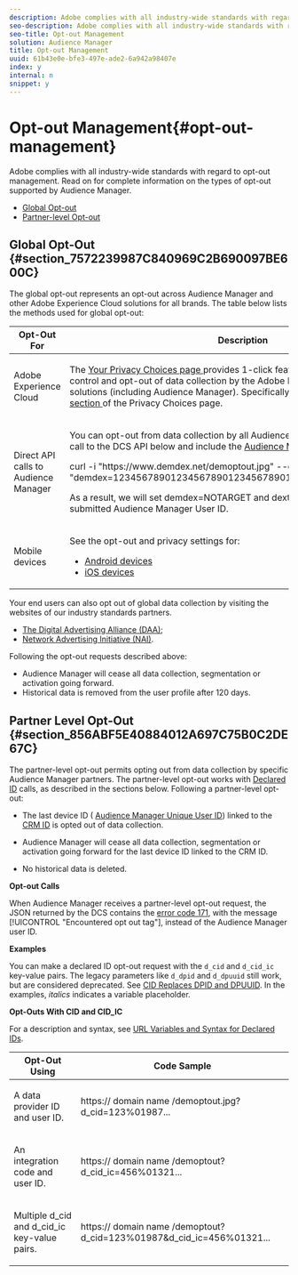 ```yaml
---
description: Adobe complies with all industry-wide standards with regard to opt-out management. Read on for complete information on the types of opt-out supported by Audience Manager.
seo-description: Adobe complies with all industry-wide standards with regard to opt-out management. Read on for complete information on the types of opt-out supported by Audience Manager.
seo-title: Opt-out Management
solution: Audience Manager
title: Opt-out Management
uuid: 61b43e0e-bfe3-497e-ade2-6a942a98407e
index: y
internal: n
snippet: y
---
```


# Opt-out Management{#opt-out-management}

Adobe complies with all industry-wide standards with regard to opt-out management. Read on for complete information on the types of opt-out supported by Audience Manager.

<ul class="simplelist"> 
 <li> <a href="../../overview/c-data-security-and-privacy/opt-out-management.md#section_7572239987C840969C2B690097BE600C"> Global Opt-out </a> </li> 
 <li> <a href="../../overview/c-data-security-and-privacy/opt-out-management.md#section_856ABF5E40884012A697C75B0C2DE67C"> Partner-level Opt-out </a> </li> 
</ul>

## Global Opt-Out {#section_7572239987C840969C2B690097BE600C}

The global opt-out represents an opt-out across Audience Manager and other Adobe Experience Cloud solutions for all brands. The table below lists the methods used for global opt-out:

<table id="table_F1027B9633E948DCBB11C141B381682A"> 
 <thead> 
  <tr> 
   <th colname="col1" class="entry"> Opt-Out For </th> 
   <th colname="col2" class="entry"> Description </th> 
  </tr> 
 </thead>
 <tbody> 
  <tr> 
   <td colname="col1"> <p>Adobe Experience Cloud </p> </td> 
   <td colname="col2"> <p>The <a href="https://www.adobe.com/privacy/opt-out.html#customeruse" format="http" scope="external"> Your Privacy Choices page </a> provides 1-click features that let your end users control and opt-out of data collection by the Adobe Experience Cloud advertising solutions (including Audience Manager). Specifically, see the <a href="https://www.adobe.com/privacy/opt-out.html#customeruse" format="http" scope="external"> business customer section </a> of the Privacy Choices page. </p> </td> 
  </tr> 
  <tr> 
   <td colname="col1"> <p>Direct API calls to Audience Manager </p> </td> 
   <td colname="col2"> <p>You can opt-out from data collection by all Audience Manager brands by making a call to the DCS API below and include the <a href="../../reference/ids-in-aam.md#reference_D55EC67D86664B7499F3257BB870FEC8"> Audience Manager User ID </a>: </p> <p> <span class="codeph"> curl -i "https://www.demdex.net/demoptout.jpg" --cookie "demdex=12345678901234567890123456789012345678;dextp=12;DST=12" </span> </p> <p>As a result, we will set demdex=NOTARGET and dextp=NOTARGET cookies for the submitted Audience Manager User ID. </p> </td> 
  </tr> 
  <tr> 
   <td colname="col1"> <p>Mobile devices </p> </td> 
   <td colname="col2"> <p>See the opt-out and privacy settings for: </p> <p> 
     <ul id="ul_78042D6D302F4119A2439BF71F228288"> 
      <li id="li_5A0EDABDEF454FEEBBBFF4D68CC9A366"> <a href="https://marketing.adobe.com/resources/help/en_US/mobile/android/privacy.html" format="https" scope="external"> Android devices </a> </li> 
      <li id="li_690067D869B84A9598AA97388D56F1BE"> <a href="https://marketing.adobe.com/resources/help/en_US/mobile/ios/privacy.html" format="https" scope="external"> iOS devices </a> </li> 
     </ul> </p> </td> 
  </tr> 
 </tbody> 
</table>

Your end users can also opt out of global data collection by visiting the websites of our industry standards partners.

* [The Digital Advertising Alliance (DAA)](https://optout.aboutads.info/?c=2#!/); 
* [Network Advertising Initiative (NAI)](https://optout.networkadvertising.org/?c=1#!/).

Following the opt-out requests described above:

* Audience Manager will cease all data collection, segmentation or activation going forward. 
* Historical data is removed from the user profile after 120 days.

## Partner Level Opt-Out {#section_856ABF5E40884012A697C75B0C2DE67C}

The partner-level opt-out permits opting out from data collection by specific Audience Manager partners. The partner-level opt-out works with [Declared ID](../../c-features/declared-ids.md#concept_2CD1CC1558354F38B3DEDBE09AE8E869) calls, as described in the sections below. Following a partner-level opt-out:

* The last device ID ( [Audience Manager Unique User ID](../../reference/ids-in-aam.md#reference_D55EC67D86664B7499F3257BB870FEC8)) linked to the [CRM ID](../../reference/ids-in-aam.md#reference_D55EC67D86664B7499F3257BB870FEC8) is opted out of data collection. 

* Audience Manager will cease all data collection, segmentation or activation going forward for the last device ID linked to the CRM ID. 
* No historical data is deleted.



**Opt-out Calls**

When Audience Manager receives a partner-level opt-out request, the JSON returned by the DCS contains the [error code 171](../../c-api/dcs-intro/dcs-api-reference/dcs-error-codes.md#section_B6DDE03D9255430A92730E29B889023A), with the message [!UICONTROL "Encountered opt out tag"], instead of the Audience Manager user ID.

<!-- 

<p> 
 <ul id="ul_65EF2E1ED8F24457A35299E38AFE1DBE"> 
  <li id="li_832D0B507BC64782A5D3662FD5173A37">Audience Manager can pass in a declared ID opt-out alongside an Audience Manager UUID in the URL. </li> 
  <li id="li_D6C41CB385C5401D98156E5A3D79AAEE">The declared ID opt-out is stored in the Profile Cache Server (PCS) on a per-partner basis. There is no platform-level opt-out using declared IDs. Additionally, Audience Manager opts the user out from that particular region on the edge (the opt-out does not cross DCS regions). </li> 
 </ul> </p>

 -->

<!-- 

<p>See <a href="../../overview/c-data-security-and-privacy/data-privacy.md#concept_C1E36C6BF4C0461F9D31687E275DC46A"> Data Privacy </a> for more information about opting-out of data collection. </p>

 -->



**Examples**

You can make a declared ID opt-out request with the `d_cid` and `d_cid_ic` key-value pairs. The legacy parameters like `d_dpid` and `d_dpuuid` still work, but are considered deprecated. See [CID Replaces DPID and DPUUID](../../reference/cid.md#concept_E9DE716F22E8491AB27057DB92B79081). In the examples, *italics* indicates a variable placeholder.

**Opt-Outs With CID and CID_IC**

For a description and syntax, see [URL Variables and Syntax for Declared IDs](../../c-features/declared-ids.md#concept_22E2210AA6604B83B46F5E0CD5504A51).

<table id="table_159D92242D8F4FCBAC733295DE474CA6"> 
 <thead> 
  <tr> 
   <th colname="col1" class="entry"> Opt-Out Using </th> 
   <th colname="col2" class="entry"> Code Sample </th> 
  </tr> 
 </thead>
 <tbody> 
  <tr> 
   <td colname="col1"> <p>A data provider ID and user ID. </p> </td> 
   <td colname="col2"> <p> <span class="codeph"> https:// <span class="varname"> domain name </span>/demoptout.jpg?d_cid=123%01987... </span> </p> </td> 
  </tr> 
  <tr> 
   <td colname="col1"> <p>An integration code and user ID. </p> </td> 
   <td colname="col2"> <p> <span class="codeph"> https:// <span class="varname"> domain name </span>/demoptout?d_cid_ic=456%01321... </span> </p> </td> 
  </tr> 
  <tr> 
   <td colname="col1"> <p>Multiple <span class="codeph"> d_cid </span> and <span class="codeph"> d_cid_ic </span> key-value pairs. </p> </td> 
   <td colname="col2"> <p> <span class="codeph"> https:// <span class="varname"> domain name </span>/demoptout?d_cid=123%01987&amp;d_cid_ic=456%01321... </span> </p> </td> 
  </tr> 
 </tbody> 
</table>

